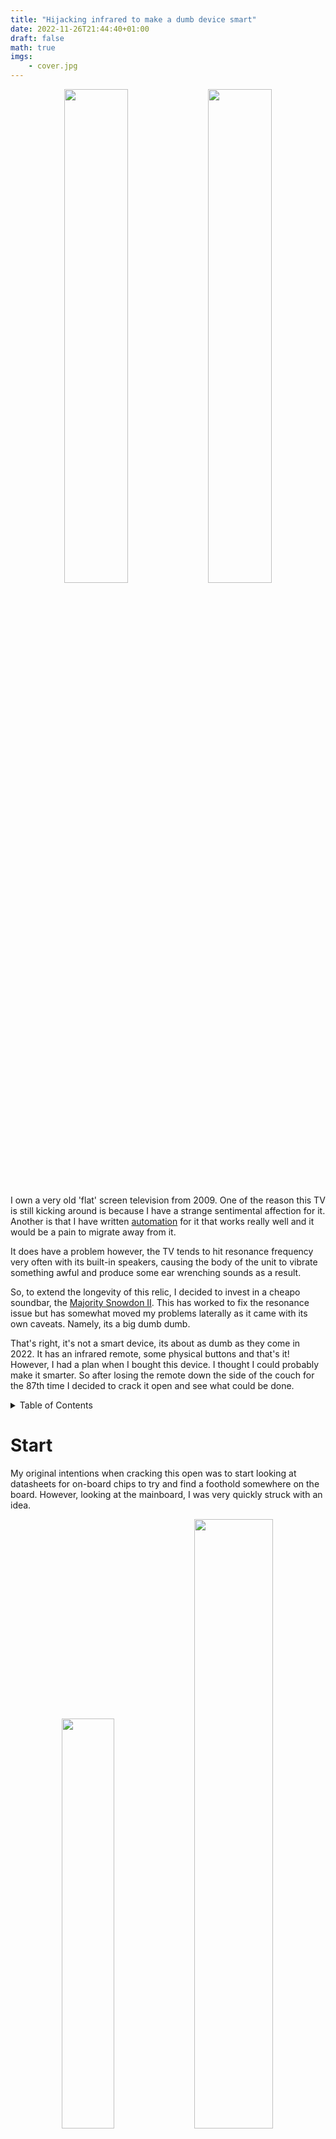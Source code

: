 ```yaml
---
title: "Hijacking infrared to make a dumb device smart"
date: 2022-11-26T21:44:40+01:00
draft: false
math: true
imgs: 
    - cover.jpg
---
```

<script>
    document.addEventListener('DOMContentLoaded', () => {
        [...document.getElementsByClassName('responsive-iframe')].forEach((iframe) => {
            let reload_iframe = () => {
                // Reload iframes content
                let iframe_src = iframe.src
                iframe.src = '';
                iframe.src = iframe_src;
                wokwi_details.removeEventListener('toggle', reload_iframe);
            };
            let wokwi_details = iframe.parentElement.parentElement;
            if (wokwi_details.nodeName === "DETAILS") {
                wokwi_details.addEventListener('toggle', reload_iframe);
            }
        });
    });
</script>


<p align="center">
    <img src="tv_side.jpg" width="45%"/>
    <img src="tv_front.jpg" width="45%"/>
</p>

I own a very old 'flat' screen television from 2009. One of the reason this TV is still kicking around is because I have a strange sentimental affection for it. Another is that I have written [automation](https://github.com/kennedn/tvcom) for it that works really well and it would be a pain  to migrate away from it.

It does have a problem however, the TV tends to hit resonance frequency very often with its built-in speakers, causing the body of the unit to vibrate something awful and produce some ear wrenching sounds as a result.

So, to extend the longevity of this relic, I decided to invest in a cheapo soundbar, the [Majority Snowdon II](https://www.majority.co.uk/soundbars/snowdon/). This has worked to fix the resonance issue but has somewhat moved my problems laterally as it came with its own caveats. Namely, its a big dumb dumb.

That's right, it's not a smart device, its about as dumb as they come in 2022. It has an infrared remote, some physical buttons and that's it! However, I had a plan when I bought this device. I thought I could probably make it smarter. So after losing the remote down the side of the couch for the 87th time I decided to crack it open and see what could be done.

<details>
<summary>Table of Contents</summary>

- [Start](#start)
  - [Plan of Attack](#plan-of-attack)
- [Decoding the Indicator LED](#decoding-the-indicator-led)
  - [Wiring](#wiring)
  - [Code](#code)
  - [Demo](#demo)
- [Mimicing an Infrared Remote](#mimicing-an-infrared-remote)
  - [Wiring](#wiring-1)
  - [Code](#code-1)
  - [Demo](#demo-1)
- [Building a dunderhead HTTP server from scratch](#building-a-dunderhead-http-server-from-scratch)
  - [What even is HTTP anyway?](#what-even-is-http-anyway)
  - [Code](#code-2)
  - [Demo](#demo-2)
- [Optional: Recycling unused pins for SWD debugging](#optional-recycling-unused-pins-for-swd-debugging)
- [Tying it all together](#tying-it-all-together)
  - [Wiring](#wiring-2)
  - [Compiling Guide](#compiling-guide)
  - [API](#api)
- [Finish](#finish)
</details>

# Start

My original intentions when cracking this open was to start looking at datasheets for on-board chips to try and find a foothold somewhere on the board. However, looking at the mainboard, I was very quickly struck with an idea.

<p align="center">
    <img src="motherboard_front.jpg" width="41%"/>
    <img src="motherboard_front_closeup.jpg" width="50%"/>
</p>

There are two very cleanly labelled connection jacks that go to the daughter board. And the daughter board just happens to host all of the interfacing options on the device: the physical buttons, an indicator LED and the infrared receiver.

So lets just hijack these pre-existing interfaces for our own purposes!

## Plan of Attack

Now that we know the project has some feasbility, lets lay the ground rules for what success will look like. We want to be able to
- Get the current state of Snowdon using the RGB lines from the status LED
- Mimic the signal coming in on the Infrared line so that we can send our own infrared commands to Snowdon

We also want to have control over the new super powers we will bestow upon the Snowdon. At this point, I had already earmarked the Raspberry Pi Pico W as the microcontroller of choice for this project for a few reasons: 
1. It has a WiFi chip, which means we can turn the snowdon into a true IoT device
2. It has [Programmable IO](https://hackspace.raspberrypi.com/articles/what-is-programmable-i-o-on-raspberry-pi-pico), which means we can write our own driver for the Infrared signalling.
3. It accepts 5v power in, which means we can power it directly from the mainboard
4. I had a bunch of them in my desk drawer 😀 


# Decoding the Indicator LED

The daughter board has a 4 pin RGB indicator LED that can display a number of colors. The LED is common anode which means it is active low. Each of the 3 color pins are broken out on a connection jack on the mainboard. The user manual actually tells us the possible colors and their meaning too:

|State           	|LED Indicator Light|
|-------------------|-------------------|
|Power Off 	        |Red|
|AUX Mode 	        |White|
|Line In Mode 	    |Green|
|Optical Mode 	    |Yellow|
|Bluetooth Ready 	|Flashing Blue|
|Bluetooth Connected|Blue|


This is enough information for us to decode which color is currently being displayed on the LED and infer a state from it. 

We can achieve this easily by wiring 3 consecutive GPIO pins to the mainboard.

## Wiring

<table style="width:100%; margin-left: auto; margin-right: auto">
<tr><td style="width:30%; padding: 1px;">

```goat
 Snowdon         Rasp Pi
-----------.   .----------
       GND +---+ GND
  BLUE_LED +---+ GPIO 19 
 GREEN_LED +---+ GPIO 18 
   RED_LED +---+ GPIO 17  
       +5V +---+ VSYS    
-----------'   '----------
```
</td>
<td style="width:70%; padding 1px;">
    <img src="snowdon_fritzing_led.png" />
</tr>
</table>

## Code

Since we are only concerned with 3 pins (17,18 & 19), we can create a 32 bit bit-mask that will select only these pins:

```c
#define RGB_BASE_PIN 17
const uint32_t RGB_MASK = 1 << RGB_BASE_PIN |     // Pin 17
                          1 << RGB_BASE_PIN + 1 | // Pin 18
                          1 << RGB_BASE_PIN + 2;  // Pin 19
```

Then in our main loop we can initialise the pins as input with our mask:

```c
gpio_init_mask(RGB_MASK);
```

And then get the current value of each of the 3 pins by ANDing the value of the GPIO register with our mask. We then shift this to the right to clear out the left over zeros from our AND operation and end up with a 3 bit value representing our 3 color lines:

```c
// Extract desired bits from GPIO with RGB_MASK and shift right
// This gives us a 3 bit value in the form 0b<b><g><r>
uint32_t gpio = (gpio_get_all() & RGB_MASK) >> RGB_BASE_PIN;
```

Finally, we can pass this value into a switch statement and based on the value of the 3 color bits, we can print a different message:

```c
switch(gpio) {
    case 0b110: // red
        printf("off\n");
        break;
    case 0b100: // yellow
        printf("optical\n");
        break;
    case 0b000: // white
        printf("aux\n");
        break;
    case 0b101: // green
        printf("line-in\n");
        break;
    case 0b011: // blue
        printf("bluetooth\n");
        break;
    case 0b111: // off
        printf("none\n");
        break;
    default:
        printf("unknown\n");
    }
```
<details>
  <summary>Full code</summary>

```c
#include <stdio.h>
#include "pico/stdlib.h"

#define RGB_BASE_PIN 17
const uint32_t RGB_MASK = 1 << RGB_BASE_PIN |        // Pin 17
                          1 << RGB_BASE_PIN + 1 |    // Pin 18
                          1 << RGB_BASE_PIN + 2;     // Pin 19

int main() {
    stdio_init_all();
    // Enable pins 17, 18 & 19 as input 
    gpio_init_mask(RGB_MASK);
    uint32_t gpio;
    while (true) {
        // Extract desired bits from GPIO with RGB_MASK and shift right
        // This gives us a 3 bit value in the form 0b<b><g><r>
        gpio = (gpio_get_all() & RGB_MASK) >> RGB_BASE_PIN;
        // Perform comparisons on the 3 bits to determine the state of the RGB LED
        switch(gpio) {
            case 0b110: // red
                printf("off\n");
                break;
            case 0b100: // yellow
                printf("optical\n");
                break;
            case 0b000: // white
                printf("aux\n");
                break;
            case 0b101: // green
                printf("line-in\n");
                break;
            case 0b011: // blue
                printf("bluetooth\n");
                break;
            case 0b111: // off
                printf("none\n");
                break;
            default:
                printf("unknown\n");
        }
        sleep_ms(500);
    }
    return 0;
}
```
</details> 

## Demo

This simulation demonstrates our ability to decode the color of an RGB LED. The switches on the breadboard can be toggled to 'hardcode' an RGB value which our program will then decode on a 500ms timer.


<div>
    <div class="responsive-iframe-container">
        <iframe class="responsive-iframe" frameBorder="0" seamless="" sandbox="allow-top-navigation-by-user-activation allow-same-origin allow-forms allow-scripts" 
            src="https://wokwi.com/projects/349434548177601107">
            </iframe>
    </div>
    <a target="_blank" href="https://wokwi.com/projects/349434548177601107">
        <img src="wokwi_badge.svg"></img>
    </a>
<div>

# Mimicing an Infrared Remote

The infrared (IR) protocol used by the Snowdon and indeed in the majority of consumer products is called NEC. When you press a button on your remote, a single NEC message will be sent, carrying 32 bits (uint32_t) of information:
<br/><br/>

- 8 bit device address
- 8 bit device address (logical inverse)
- 8 bit command
- 8 bit command (logical inverse)
  
<br/>
The full message looks like this:

<p align="center">
    <img src="nec_protocol.png" width="100%"/>
</p>

And consists of the following:
<br/>

- 9ms (562.5us x 16) leading LOW pulse 
- 4.5ms (562.5us x 8) HIGH pulse
- 32 bits of information
- 562.5us trailing LOW pulse

<br/>
Each bit in the message starts with a LOW pulse for 562.5us, followed by:

- If the bit to be encoded is LOW, a HIGH pulse for 562.5us
- If the bit to be encoded is HIGH, a HIGH pulse for 1.6ms (562.5us x 3)


>It is worth noting there are a few nuances with the NEC protocol when transmitting normally via an LED:
>- When sent via an LED the message is inverted to what we see in the diagram
>- When sent via an LED the message is modulated with a 38khz carrier wave
>
>We can safely ignore both of these facts because we will be circumventing the usual front door of an IR LED and directly connecting our Pico to the receiving IR line on the Snowdon mainboard.

Now that we understand a little about the NEC protocol, we can wire up the Pico to the Snowdon's IR line

## Wiring


<table style="width:100%; margin-left: auto; margin-right: auto">
<tr><td style="width:35%; padding: 1px;">

```goat
Snowdon  220Ω    Rasp Pi
------.   ___  .----------
   IR +--|___|-+ GPIO 16  
  GND +--------+ GND
  +5V +--------+ VSYS    
------'        '----------
```
</td>
<td style="width:65%; padding 1px;">
    <img src="snowdon_fritzing_ir.png" />
</tr>
</table>

> The 220Ω resistor is required to give priority to the IR transceiver on the daughterboard. Otherwise legitimate IR codes sent via the remote control may get dropped

## Code

To achieve the timing requirements of the protocol, we are going to be writing a Programmable IO (PIO) assembly program that will take a 32-bit unsigned integer (uint32_t) as input, translate it into a a NEC formatted message and broadcast it on GPIO 16.


>PIO is a bit of a hard nut to crack so here are some suggested materials if its your first PIO rodeo:
>- [Youtube - Raspberry Pi Pico's PIO](https://www.youtube.com/watch?v=yYnQYF_Xa8g)
>- [Youtube - Raspberry Pi Pico and RP2040](https://www.youtube.com/watch?v=OLV-TSRTTE8&list=PL_tws4AXg7auiZHZsL-qfrXoMiUONBB0U)
>- [PDF - Pico C SDK, Section 3](https://datasheets.raspberrypi.com/pico/raspberry-pi-pico-c-sdk.pdf)

<br/>
The first thing we are going to configure for our driver is side set. Side set allows us to drive up to 5 consecutive pins as a side effect of a PIO ASM instruction. For our purposes we are only interested in driving a single GPIO pin with our IR data, so we will declare this to the compiler with a label:

```asm
.side_set 1
```
> Side setting <i>steals</i> bits from the delay function in PIO. <i>Stealing</i> 1 bit for side setting, as we are doing, reduces this maximum delay value from 31 ticks to 15 ticks

<br/>
In our init function we also need to perform some setup to assosiate the variable <b>pin</b> (GPIO 16) with the side set function:

```c
sm_config_set_sideset_pins(&c, pin);
```

<br/>
We also need to perform some setup functions to enable our pin as output and give it an initial value:

```c
pio_gpio_init(pio, pin);                                // Set pin function to GPIO
pio_sm_set_consecutive_pindirs(pio, sm, pin, 1, true);  // Set the pin direction to output 
pio_sm_set_pins_with_mask(pio, sm, 1u << pin, 1);       // Set the initial value of the pin to 1 (HIGH)
gpio_pull_up(pin);                                      // Set the default value of the pin to 1 (HIGH)

```
<br/>
Lastly, we need to configure the clock. Looking at the timing diagram, our first instinct may be to set the clock to ~560us. so that each PIO instruction takes ~560us to execute. However, as will become evident later on, we actually need the flexibility to perform 2 instructions per ~560us window. So that is what we will set the clock to:

```c
// 2 ticks per 560us window 
float div = clock_get_hz(clk_sys) / (2 * (1 / 562.5e-6f));
sm_config_set_clkdiv(&c, div);
```
<br/>

The body of the PIO program looks like this:

```assembly 
.wrap_target
    pull side 1
pulse_init:
    nop side 0 [15] 
    nop side 0 [15]         ; 9ms on 
    nop side 1 [15]         ; 4.5ms delay
next:
    out y 1 side 0          ; Read next bit from OSR into y, side set LOW for 1 tick (280us)
    jmp !y short side 0     ; If y == 0, goto short,  side set LOW for 1 tick (280us)
long:
    jmp bit_loop side 1 [4] ; Side set HIGH for 5 ticks (1400us)
short:
    nop side 1              ; Side set HIGH for 1 tick (280us)
bit_loop:
    jmp !osre next side 1   ; goto next if osr is not empty, side set HIGH for 1 tick (280us)
end_pulse:
    nop side 0 [1]          ; Side set LOW for 2 ticks (560us)
.wrap
```
Let's disect this to understand how we are achieving NEC transmission.
<br/>
<br/>

```assembly
pull side 1
```
The `pull` instruction will pull 32 bits into the program as input. This call will block until we give the program our `uint32_t` to encode. Additionally we:
- Use side set to drive GPIO 16 HIGH, this will remain HIGH whilst the `pull` instruction is blocked
<br/>
<br/>

```assembly
pulse_init:
    nop side 0 [15] 
    nop side 0 [15]         ; 9ms on 
    nop side 1 [15]         ; 4.5ms delay
```
After the user provides input, execution continues and we enter the `pulse_init` label, where we:
- Execute the `nop` instruction which does nothing for a single tick. 
- Delay each `nop` for 15 ticks, such that each instruction takes 16 ticks total. 
- Use side set to drive GPIO 16 LOW for 32 ticks (9ms) and then HIGH for 16 ticks (4.5ms).

 <img src="nec_protocol_1.png" width="60%"/>

```assembly
next:
    out y 1 side 0          ; Read next bit from OSR into y, side set LOW for 1 tick (280us)
    jmp !y short side 0     ; If y == 0, goto short,  side set LOW for 1 tick (280us)
```
We fall through to the `next` label, where we:
- Pop one bit of our input into the `y` register.
- Do a conditional jump, if the bit's value is 0 we jump to the `short` label.
- Side set LOW for both instructions, achieving our initial LOW pulse for the first bit.
<br/>
<br/>
```assembly
long:
    jmp bit_loop side 1 [4] ; Side set HIGH for 5 ticks (1400us)
```
If we did not conditionally jump, then we fall through to the `long` label, where we:

- Unconditionally jump to the bitloop label.
- Side set HIGH with a 4 tick delay, totalling 5 ticks
<br/>
<br/>
```assembly
short:
    nop side 1              ; Side set HIGH for 1 tick (280us)
```
Else, we conditionally jumped to the `short` label, where we:
- Do nothing (`nop`). Due to the positioning of our labels we can simply fall through to the `bit_loop` label
- Side set HIGH on GPIO 16 for a single tick
<br/>
<br/>

```assembly
bit_loop:
    jmp !osre next side 1   ; goto next if osr is not empty, side set HIGH for 1 tick (280us)
```
Regardless of our branching path, we end up in the `bit_loop` label. Where we:
- Conditionally jump back up to the `next` label as long as we still have input bits left to transcode
- Side set HIGH on GPIO 16 for a single tick. This means we have driven the GPIO HIGH for 6 ticks if we got here via `long`, or 2 ticks via `short`!
<br/>
<br/>
<img src="nec_protocol_2.png" width="60%"/>

We then start again from `next` until we have processed all 32 bits:
<p align="center">
    <img src="nec_protocol.gif" width="100%"/>
</p>


```assembly
end_pulse:
    nop side 0 [1]          ; Side set LOW for 2 ticks (560us)
```
After all bits have been exhausted, we finally enter the `end_pulse` label, where we:
- Do nothing for a single tick
- Side set LOW on GPIO 16 for 2 ticks, achieving our trailing pulse
- Wrap back around to the first pull instruction to wait for next input


<p align="center">
    <img src="nec_protocol_3.png" width="100%"/>
</p>

<details>
  <summary>Full code</summary>

```assembly
; Implements an inverted NEC infrared protocol WITHOUT carrier signal
; For use in wired connection to IR line.  Each instruction is 280us
.program nec
.side_set 1
.wrap_target
    pull side 1
pulse_init:
    nop side 0 [15] 
    nop side 0 [15]         ; 9ms on 
    nop side 1 [15]         ; 4.5ms delay
next:
    out y 1 side 0          ; Read next bit from OSR into y, side set LOW for 1 tick (280us)
    jmp !y short side 0     ; If y == 0, goto short,  side set LOW for 1 tick (280us)
long:
    jmp bit_loop side 1 [4] ; Side set HIGH for 5 ticks (1400us)
short:
    nop side 1              ; Side set HIGH for 1 tick (280us)
bit_loop:
    jmp !osre next side 1   ; goto next if osr is not empty, side set HIGH for 1 tick (280us)
end_pulse:
    nop side 0 [1]          ; Side set LOW for 2 ticks (560us)
.wrap

% c-sdk {
#include "hardware/clocks.h"
static inline void nec_transmit_program_init(PIO pio, uint sm, uint offset, uint pin) {
    pio_sm_config c = nec_program_get_default_config(offset);
    sm_config_set_sideset_pins(&c, pin);

    pio_gpio_init(pio, pin);
    pio_sm_set_consecutive_pindirs(pio, sm, pin, 1, true);
    pio_sm_set_pins_with_mask(pio, sm, 1u << pin, 1);
    gpio_pull_up(pin);
    
    sm_config_set_out_shift(&c, true, false, 32);
    
    // 2 ticks per 560us window 
    float div = clock_get_hz(clk_sys) / (2 * (1 / 562.5e-6f));
    sm_config_set_clkdiv(&c, div);

    // Init the pio state machine with PC at offset
    pio_sm_init(pio, sm, offset, &c);
    // Start sm
    pio_sm_set_enabled(pio, sm, true);
}
%}
```
</details>

## Demo
This simulation demonstrates our driver's ability to mimic an infrared remote. When the switch is toggled left, it will accept input directly from the IR remote via the IR receiver.
<br/>
<br/>
However, when the switch is toggled to the right, we see that our PIO program is sending a random remote code out on GPIO 16 every 500ms:
<details>
<summary>Code</summary>

```c
... 
#define TX_PIN 16
...
uint32_t remote_codes[] = {
    0x5da2ff00,  //POWER                                                            
    0xdd22ff00,  //TEST                                                             
    0xfd02ff00,  //PLUS                                                             
    0x3dc2ff00,  //BACK                                                             
    0x1de2ff00,  //MENU
    0x6f90ff00,  //NEXT
    0x57a8ff00,  //PLAY
    0x1fe0ff00,  //PREV
    0x9768ff00,  //0
    0x6798ff00,  //MINUS
    0x4fb0ff00,  //C
    0x857aff00,  //3
    0xe718ff00,  //2
    0xcf30ff00,  //1
    0xef10ff00,  //4
    0xc738ff00,  //5
    0xa55aff00,  //6
    0xad52ff00,  //9
    0xb54aff00,  //8
    0xbd42ff00,  //7
};
...
while (true) {
    pio_sm_put_blocking(PIO_INSTANCE, tx_sm, 
                        remote_codes[rand() % ARRAY_SIZE(remote_codes)]);
...
    sleep_ms(500);
}
```
</details>

<br/>
<div>
    <div class="responsive-iframe-container">
        <iframe class="responsive-iframe" frameBorder="0" seamless="" sandbox="allow-top-navigation-by-user-activation allow-same-origin allow-forms allow-scripts" 
            src="https://wokwi.com/projects/349529974649127506">
            </iframe>
    </div>
    <a target="_blank" href="https://wokwi.com/projects/349529974649127506">
        <img src="wokwi_badge.svg"></img>
    </a>
<div>

# Building a dunderhead HTTP server from scratch

At the time that I started this project (September 2022) there were no examples online, that I could find, of a HTTP server that utilised the C SDK for the Pico W. I did however know from some prior adventures into ESP32, that you can remain very stupid as a microcontroller and still talk HTTP, so lets roll our own HTTP server!

The way I achieved this was by building on the [tcp server example](https://github.com/raspberrypi/pico-examples/blob/picow/pico_w/tcp_server/picow_tcp_server.c) over on the official pico-examples github repository.


## What even is HTTP anyway?

Hypertext Transfer Protocol (HTTP) at is core is just a TCP socket with fancy strings. 
<br/>
Theres a great [crash course](https://fasterthanli.me/articles/the-http-crash-course-nobody-asked-for) by [@fasterthanlime](https://twitter.com/fasterthanlime) over on his blog that I would recommend reading.
<br/><br/>
So how do we send fancy strings?
<br/><br/>
Let's send a standard HTTP PUT request via the cli tool `curl` and see what it looks like, request:

```bash
curl -X PUT http://api.int/api/v1.0/pc\?code\=status
```
Response:

```bash
{"status": "on"}
```
Plucking the request out of wireshark, we can see that the actual TCP payload contains the following information:
```bash
PUT /api/v1.0/pc?code=status HTTP/1.1\r\n
Host: api.int\r\n
User-Agent: curl/7.68.0\r\n
Accept: */*\r\n
\r\n
```
<br/>

Let's disect this. The first line specifies a few things:
|Parameter|Value|Description|
|---------|-----|-----------|
| Method  | GET | The method of  the call, common methods are GET, POST, PUT, HEAD |
| Target  | /api/v1.0/pc?code=status   | Specifies the sub-path target of the call, this allows routing in a HTTP server that hosts many different endpoints. key/value pairs can also be specified in this line |
| Version | HTTP/1.1| This is the HTTP version of the call, for our purposes it will always be HTTP/1.1|


- Each line end is denoted with a carriage return `\r` and line feed `\n`.
- Each line after the first contains a header variable in the form of a key/value pair.
- The final line only contains `\r\n` to denote the end of the data 
<br/>
<br/>

The response data looks like this:
```bash
HTTP/1.1 200 OK\r\n
Content-Length: 17\r\n
Content-Type: application/json\r\n
Date: Wed, 30 Nov 2022 10:40:24 GMT\r\n
Server: waitress\r\n
\r\n
{"status": "on"}
```
<br/>
It follows a very similar format, the first line again specifies a few things:

|Parameter|Value|Description|
|---------|-----|-----------|
| Version |HTTP/1.1| This is the HTTP version of the call, for our purposes it will always be HTTP/1.1|
| Status Code | 200 | A numeric representation of the response status, must be a valid HTTP status code as documented [here](https://developer.mozilla.org/en-US/docs/Web/HTTP/Status)|
| Status Text | OK | A textual representation of the response status, must be paired up with the status code|

Again each preceding line is a key/value header variable. However it is worth noting that the HTTP server chose to send a JSON response.
<br/>
<br/>
To pull this off, the response had to contain the header `Content-Length`, to inform the client of how much data it was going to send. After which it appends the JSON string after the final `\r\n` line of the HTTP body.
<br/>
<br/>
This concept of setting the `Content-Length` header applies to the client too if we wish to send JSON in our request.
<br/>
<br/>

This protocol is actually simple enough that we can pick apart a HTTP request and construct responses just by doing some simple string manipulation. We don't even need to understand anything about HTTP or JSON to speak the lingo!

## Code
The first (and hardest) thing we need to do in our little HTTP server is process HTTP request messages.

We can achieve this by breaking the string up into it's individual `tokens`. We are going to use the string function `strpbrk` to achieve this.

The man page has this to say on the `strpbrk` function:

```
SYNOPSIS
       #include <string.h>

       char *strpbrk(const char *s, const char *accept);

DESCRIPTION
       The  strpbrk() function locates the first occurrence in the string s of
       any of the bytes in the string accept.

RETURN VALUE
       The strpbrk() function returns a pointer to the byte in s that  matches
       one of the bytes in accept, or NULL if no such byte is found.
```

So this function takes a string and a set of deliminators, and outputs a pointer to the first deliminator it encounteres in the string.

If we look again at the top line of the HTTP request, there are indeed a fixed set of single character deliminators that denote certain parts of the line:

>PUT<mark style="background-color: #e5c07b; color: black;"> </mark>/api/v1.0/pc<mark style="background-color: #e5c07b; color: black;">?</mark>code<mark style="background-color: #e5c07b; color: black;">=</mark>status<mark style="background-color: #e5c07b; color: black;"> </mark>HTTP/1.1<mark style="background-color: #e5c07b; color: black;">\r</mark>\n


So we can extract a given token by performing a set of steps.
<br/>
<br/>
  
Define our message in a string (char *) and create a pointer to the first character:
```c
char http_message[] = {
    "PUT /api/v1.0/pc?code=status HTTP/1.1\r\n"
    "Host: api.int\r\n"
    "User-Agent: curl/7.68.0\r\n"
    "Accept: */*\r\n"
    "\r\n"
};
char *p1 = http_message;
```

Call the `strpbrk` function to obtain a pointer to the first instance of one of our deliminators:
```c
char *p2 = strpbrk(p1, " ?=\r");
```

Now lets null terminate `p2`. By placing `\0` at the position earmarked by `p2`, we transform the deliminator into the last character of the string:
```c
*p2 = '\0';
```

If we now print `p1`, it will only print up to the first `\0`, essentially turning it into our first `token`:
```c
printf("%s\n", p1);
> PUT
```

We can further extend this technique to iterate over each token in the first line of the HTTP request, and by keeping track of the deliminators we can tell exactly which token we just extracted.

<br/>
<details>
  <summary>Full code</summary>

```c
#include <string.h>
#include <stdio.h>


int main() {
  char http_message[] = {
    "PUT /api/v1.0/pc?other=monkey&code=status HTTP/1.1\r\n"
    "Host: api.int\r\n"
    "User-Agent: curl/7.68.0\r\n"
    "Accept: */*\r\n"
    "\r\n"
  };

  // Process HTTP message body, example: "PUT /api/v1.0/pc?code=status HTTP/1.1"
  // char *message_body = http_message;
  char *message_body = http_message;
  char *delim = " ?=&\r";
  char next_delim;
  char current_delim = '\0';
  char *token;

  while(1) {
    if (*message_body == '\0') { break; }
    token = message_body;
    message_body = strpbrk(message_body, delim);
    if (message_body == NULL) { break; }
    next_delim = *message_body;
    *message_body = '\0';

    switch(current_delim) {
      case '\0':
        printf("Method\t\t%s\n", token);
        break;
      case ' ':
        if (next_delim != '\r') {
          printf("Target\t\t%s\n", token);
        } else {
          printf("Version\t\t%s\n", token);
        }
        break;
      case '?':
      case '&':
        printf("Key\t\t%s\n", token);
        break;
      case '=':
        printf("Value\t\t%s\n", token);
        break;
    }
    current_delim = next_delim;
    message_body++;
    // Carriage return indicates we have reached the end of the first line of message body
    if (current_delim == '\r') { break; }
  }

  return 0;
}
```

</details>

> Within the final program we actually take this one step further and use the same technique to step through JSON as a flat file if it is provided as part of the HTTP request.

## Demo
<div>
<div class="responsive-iframe-container">
    <iframe class="responsive-iframe" frameBorder="0" seamless="" sandbox="allow-top-navigation-by-user-activation allow-same-origin allow-forms allow-scripts" 
        src="https://wokwi.com/projects/349766298568229458">
        </iframe>
</div>
<a target="_blank" href="https://wokwi.com/projects/349766298568229458">
    <img src="wokwi_badge.svg"></img>
</a>
</div>


# Optional: Recycling unused pins for SWD debugging

If we take a look at the mainboard again, we can see there is a 4 pin "USB" header exposed on the board with unused pins:


<img src="snowdon_mainboard_usb.png" width="40%"/>

I tested both `NONE` pins on the oscilloscope and determined that there was no activity on either pin during normal operation. As it turns out the panel on the back actually has a cut out for the USB header, which is only covered by a thin layer of mylar tape that can be cut away:

<br/>
<p align="center">
    <img src="panel_back.jpg" width="45%"/>
    <img src="panel_connectors.jpg" width="45%"/>
</p>

Due to this I decided to wire up the SWD debugging pins from the Pico to the unused pins so that I could perform debugging without having to re-open the unit:

<table style="width:100%; margin-left: auto; margin-right: auto">
<tr><td style="width:30%; padding: 1px;">

```goat
 Snowdon         Rasp Pi
-----------.   .----------
       GND +---+ GND
    NONE_1 +---+ SWDIO
    NONE_2 +---+ SWCLK
       +5V +---+ VSYS    
-----------'   '----------
```
</td>
<td style="width:70%; padding 1px;">
    <img src="snowdon_fritzing_swd.png" />
</tr>
</table>

> I would highly recommend NOT doing this, as I managed to fry the SWD pins on one of my debuggers using these pins and I am not 100% as to the reason


# Tying it all together

Throughout this adventure we have developed some interesting capabilities on our Pico, we can now:
- Get the current state of the Snowdon via the RGB LED
- Send our own NEC encoded commands to the Snowdon
- Decode arbitrary HTTP requests

<br/>

To bring this all together we only really need a little bit of glue code to translate a HTTP request into a call to our PIO driver or LED decoder.

<br/>

This is achieve in the program by extracting a value from one of the user provided parameters passed in the HTTP request (`code`) and passing this into a helper function. The function translates the user provided string into a 32 bit NEC code for our PIO driver, or a `HTTP_CODE_LOOKUP_STATUS` command for our LED decoder:

```c
static uint32_t http_code_lookup(char *code) {
    if (!strcmp(code, "status"))        { return HTTP_CODE_LOOKUP_STATUS; }
    if (!strcmp(code, "power"))         {return 0x807F807F;}
    if (!strcmp(code, "input"))         {return 0x807F40BF;}
    if (!strcmp(code, "mute"))          { return 0x807FCC33; }
    if (!strcmp(code, "volume_up"))     { return 0x807FC03F; }
    if (!strcmp(code, "volume_down"))   { return 0x807F10EF; }
    if (!strcmp(code, "previous"))      { return 0x807FA05F; }
    if (!strcmp(code, "next"))          { return 0x807F609F; }
    if (!strcmp(code, "play_pause"))    { return 0x807FE01F; }
    if (!strcmp(code, "treble_up"))     { return 0x807FA45B; }
    if (!strcmp(code, "treble_down"))   { return 0x807FE41B; }
    if (!strcmp(code, "bass_up"))       { return 0x807F20DF; }
    if (!strcmp(code, "bass_down"))     { return 0x807F649B; }
    if (!strcmp(code, "pair"))          { return 0x807F906F; }
    if (!strcmp(code, "flat"))          { return 0x807F48B7; }
    if (!strcmp(code, "music"))         { return 0x807F946B; }
    if (!strcmp(code, "dialog"))        { return 0x807F54AB; }
    if (!strcmp(code, "movie"))         { return 0x807F14EB; }
    return HTTP_CODE_LOOKUP_UNKNOWN_VALUE;
}
```
<br/>

We then just make the respective call in our program and return a nice hard coded JSON string in our HTTP response:

```c
if (state->message_body->code == HTTP_CODE_LOOKUP_STATUS) {
    uint32_t gpio;
    do{
        gpio = (gpio_get_all() & RGB_MASK) >> RGB_BASE_PIN;
        switch(gpio) {
            case 0b110: // red
                http_generate_response(arg, "{\"onoff\": \"off\", \"input\": \"off\"}\n", "200 OK");
                break;
            case 0b100: // yellow
                http_generate_response(arg, "{\"onoff\": \"on\", \"input\": \"optical\"}\n", "200 OK");
                break;
            case 0b000: // white
                http_generate_response(arg, "{\"onoff\": \"on\", \"input\": \"aux\"}\n", "200 OK");
                break;
            case 0b101: // green
                http_generate_response(arg, "{\"onoff\": \"on\", \"input\": \"line-in\"}\n", "200 OK");
                break;
            case 0b011: // blue
                http_generate_response(arg, "{\"onoff\": \"on\", \"input\": \"bluetooth\"}\n", "200 OK");
                break;
            case 0b111: // off (likely in a transitioning state)
                busy_wait_ms(50);
                continue;
        }
    } while (gpio == 0b111);
    return;
}
if (state->message_body->code > HTTP_CODE_LOOKUP_NO_VALUE) {
    pio_sm_put_blocking(PIO_INSTANCE, 0, state->message_body->code);
    http_generate_response(arg, "{\"status\": \"ok\"}\n", "200 OK");
}
```

<br/>

This is essentially all the building blocks required to roll our own RESTful API. With that out of the way, all that's left to do now is wire it up and compile!

## Wiring

> `SWDIO` and `SWCLK` are not required for normal operations, they expose the SWD debug pins on the unused USB header for easy access
<table style="width:100%; margin-left: auto; margin-right: auto">
<tr><td style="width:30%; padding: 1px;">

```goat
 Snowdon     220Ω    Rasp Pi
-----------.  ___  .----------
    IR_LED +-|___|-+ GPIO 16
  BLUE_LED +-------+ GPIO 19
 GREEN_LED +-------+ GPIO 18
   RED_LED +-------+ GPIO 17
    NONE_1 +-------+ SWDIO
    NONE_2 +-------+ SWCLK
       +5V +-------+ VSYS
       GND +-------+ GND
-----------'       '----------
```
</td>
<td style="width:70%; padding 1px;">
    <img src="snowdon_fritzing.png" />
</tr>
</table>

<p align="center">
    <img src="motherboard_back_wiring.jpg" width="48%"/>
    <img src="connected_with_daughter_board.jpg" width="48%"/>
</p>
<p align="center">
    <img src="pico_closeup.jpg" width="48%"/>
    <img src="remount.jpg" width="48%"/>
</p>

## Compiling Guide

> Please refer to the offical [Getting Started](https://datasheets.raspberrypi.com/pico/getting-started-with-pico.pdf) guide for full details on getting a build environment setup

Due to the final software containing hardcoded WiFi credentials, it's impossible to share a pre-built `uf2`. So we must install the Pico SDK and built it from scratch.

<br/>

Install dependencies for SDK:
```bash
sudo apt update
sudo apt install git cmake gcc-arm-none-eabi libnewlib-arm-none-eabi build-essential
```

Clone SDK;
```bash
cd ~/
git clone https://github.com/raspberrypi/pico-sdk.git
cd pico-sdk
git submodule update --init
```

Export PICO_SDK_PATH variable:
```bash
export PICO_SDK_PATH=$HOME/pico-sdk
```

Clone Snowdon-II-WiFi:
```bash
git clone https://github.com/kennedn/snowdon-ii-wifi.git
```

Create a build directory and configure `cmake` with WiFi credentials:
```bash
cd snowdon-ii-wifi
mkdir build
cd build
# Replace <SSID> and <PASSWORD> with own values
cmake -DPICO_BOARD=pico_w -DWIFI_SSID="<SSID>" -DWIFI_PASSWORD="<PASSWORD>" ..
```

Compile the program:
```bash
cd src
make
```

<br/>

If all goes well, a file named `snowdon.uf2` should now exist under `~/snowdon-ii-wifi/build/src/`. 

<br/>

The Pico can now be plugged in via USB whilst holding down the `BOOTSEL` button, and the `uf2` file dropped in the volume mount.

## API

The RESTful API is exposed on port 8080:

`http://<ip_address>:8080`

<br/>

The endpoint expects a single `code` parameter, which can be sent via either url encoding or in the JSON body of the request, e.g:

```bash
curl -X PUT http://192.168.1.238:8080?code=status
# or
curl -X PUT http://192.168.1.238:8080 -H 'Content-Type: application/json' -d '{"code": "power"}'
```

<br/>

And this is the full list of available code values:

|Value | Description| JSON response |
|------|------------|---------------|
|power|Infrared Code|`{"status": "ok"}`|
|input|Infrared Code|`{"status": "ok"}`|
|mute|Infrared Code|`{"status": "ok"}`|
|volume_up|Infrared Code|`{"status": "ok"}`|
|volume_down|Infrared Code|`{"status": "ok"}`|
|previous|Infrared Code|`{"status": "ok"}`|
|next|Infrared Code|`{"status": "ok"}`|
|play_pause|Infrared Code|`{"status": "ok"}`|
|treble_up|Infrared Code|`{"status": "ok"}`|
|treble_down|Infrared Code|`{"status": "ok"}`|
|bass_up|Infrared Code|`{"status": "ok"}`|
|bass_down|Infrared Code|`{"status": "ok"}`|
|pair|Infrared Code|`{"status": "ok"}`|
|flat|Infrared Code|`{"status": "ok"}`|
|music|Infrared Code|`{"status": "ok"}`|
|dialog|Infrared Code|`{"status": "ok"}`|
|movie|Infrared Code|`{"status": "ok"}`|
|status|RGB LED Query|`{"onoff": power_state, "input": input_state}`|

<br/>

`power_state` has the following possible values:
|Value|
|-----|
|on   |
|off  |

<br/>

`input_state` has the following possible values:
|Value|
|-----|
|off  |
|optical|
|aux|
|line-in|
|bluetooth|
# Finish

With that we can now send HTTP commands to our Pico:

<p align="center">
<img src="snowdon_http_test.gif" width="80%"/>
</p>

And it's a win win because my remote control can go on its adventures into the deep recesses of the couch and I can still turn on my soundbar:

<p align="center">
<img src="snowdon_watch.gif" width="80%"/>
</p>
